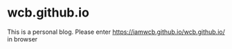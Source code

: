 # wcb.github.io
This is a personal blog.
Please enter https://iamwcb.github.io/wcb.github.io/ in browser
